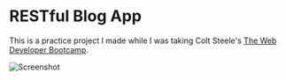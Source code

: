 # RESTful Blog App
This is a practice project I made while I was taking Colt Steele's [The Web Developer Bootcamp](https://www.udemy.com/the-web-developer-bootcamp/).

![Screenshot](https://i.imgur.com/91lqhRq.png)